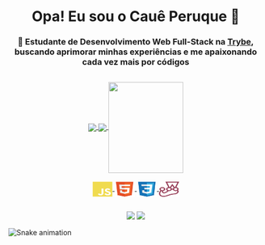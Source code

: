 <h1 align="center"> Opa! Eu sou o Cauê Peruque 👋 </h1>

<h3 align="center"> 🌱 Estudante de Desenvolvimento Web Full-Stack na <a href="https://www.betrybe.com/" target="_blank">Trybe</a>, buscando aprimorar minhas experiências e me apaixonando cada vez mais por códigos</h3>

##


<div align="center">
  <a href="https://github.com/caueperuque">
  <img height="180em"   align="center" src="https://github-readme-stats.vercel.app/api?username=caueperuque&show_icons=true&theme=react&include_all_commits=true&count_private=true"/>
  <img height="180em"  align="center" src="https://github-readme-stats.vercel.app/api/top-langs/?username=caueperuque&layout=compact&langs_count=7&theme=react" />

  <img align="center" width="148" height="180" src="https://media1.tenor.com/images/68e8337fb4eb7e40645d832c64762a8b/tenor.gif?itemid=19443613">
</div>

<div style="display: inline_block" align="center"><br>
  <img align="center" alt="Caue-Js" height="30" width="40" src="https://raw.githubusercontent.com/devicons/devicon/master/icons/javascript/javascript-plain.svg">
  <img align="center" alt="Caue-HTML" height="30" width="40" src="https://raw.githubusercontent.com/devicons/devicon/master/icons/html5/html5-original.svg">
  <img align="center" alt="Caue-CSS" height="30" width="40" src="https://raw.githubusercontent.com/devicons/devicon/master/icons/css3/css3-original.svg">
  <img align="center" alt="Caue-JEST" height="30" width="40" src="https://raw.githubusercontent.com/devicons/devicon/master/icons/jest/jest-plain.svg">
</div>

##

<div align="center"> 
  <a href="https://www.instagram.com/caue.peruque" target="_blank"><img src="https://img.shields.io/badge/-Instagram-%23E4405F?style=for-the-badge&logo=instagram&logoColor=white" target="_blank"></a> 
  <a href="https://www.linkedin.com/in/caueperuque/" target="_blank"><img src="https://img.shields.io/badge/-LinkedIn-%230077B5?style=for-the-badge&logo=linkedin&logoColor=white" target="_blank"></a> 
</div>

![Snake animation](https://github.com/caueperuque/caueperuque/blob/output/github-contribution-grid-snake.svg)

